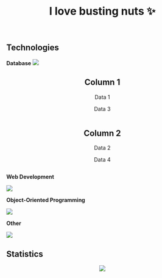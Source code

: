 <h1 align="center">I love busting nuts ✨</h1>
<br>


<h2>Technologies</h2>
<b>Database</b>
<img src="https://skillicons.dev/icons?i=mysql"/>
    <div class="container" align="center">
        <div class="column">
            <h2>Column 1</h2>
            <p>Data 1</p>
            <p>Data 3</p>
        </div>
        <div class="column">
            <h2>Column 2</h2>
            <p>Data 2</p>
            <p>Data 4</p>
        </div>
    </div>

<b>Web Development</b>

![](https://skillicons.dev/icons?i=html,css,js,nodejs)


**Object-Oriented Programming**

![](https://skillicons.dev/icons?i=cs)

**Other**

![](https://skillicons.dev/icons?i=java)

## Statistics
<div align="center">
<img src="http://github-profile-summary-cards.vercel.app/api/cards/profile-details?username=deltagamingch&theme=tokyonight"/>
</div>
